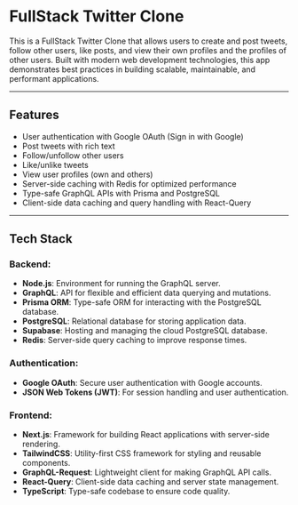 # FullStack Twitter Clone

This is a FullStack Twitter Clone that allows users to create and post tweets, follow other users, like posts, and view their own profiles and the profiles of other users. Built with modern web development technologies, this app demonstrates best practices in building scalable, maintainable, and performant applications.

---

## Features

- User authentication with Google OAuth (Sign in with Google)
- Post tweets with rich text
- Follow/unfollow other users
- Like/unlike tweets
- View user profiles (own and others)
- Server-side caching with Redis for optimized performance
- Type-safe GraphQL APIs with Prisma and PostgreSQL
- Client-side data caching and query handling with React-Query

---

## Tech Stack

### Backend:
- **Node.js**: Environment for running the GraphQL server.
- **GraphQL**: API for flexible and efficient data querying and mutations.
- **Prisma ORM**: Type-safe ORM for interacting with the PostgreSQL database.
- **PostgreSQL**: Relational database for storing application data.
- **Supabase**: Hosting and managing the cloud PostgreSQL database.
- **Redis**: Server-side query caching to improve response times.

### Authentication:
- **Google OAuth**: Secure user authentication with Google accounts.
- **JSON Web Tokens (JWT)**: For session handling and user authentication.

### Frontend:
- **Next.js**: Framework for building React applications with server-side rendering.
- **TailwindCSS**: Utility-first CSS framework for styling and reusable components.
- **GraphQL-Request**: Lightweight client for making GraphQL API calls.
- **React-Query**: Client-side data caching and server state management.
- **TypeScript**: Type-safe codebase to ensure code quality.


